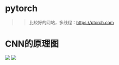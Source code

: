 # pytorch
>>比较好的网站，多线程：https://ptorch.com

# CNN的原理图
![](https://github.com/AIMarkov/pytorch/image/CNN/2256672-19110dee0c54c0b2.gif)
![](https://github.com/AIMarkov/pytorch/image/CNN/2256672-19110dee0c54c0b2.gif)

